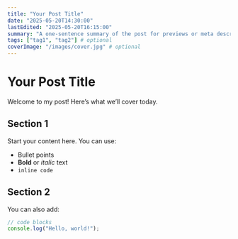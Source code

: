 ```yaml
---
title: "Your Post Title"
date: "2025-05-20T14:30:00"
lastEdited: "2025-05-20T16:15:00"
summary: "A one-sentence summary of the post for previews or meta description."
tags: ["tag1", "tag2"] # optional
coverImage: "/images/cover.jpg" # optional
---
```


# Your Post Title

<!-- Optional intro section -->

Welcome to my post! Here’s what we’ll cover today.

## Section 1

Start your content here. You can use:

-   Bullet points
-   **Bold** or _italic_ text
-   `inline code`

## Section 2

You can also add:

```js
// code blocks
console.log("Hello, world!");
```
